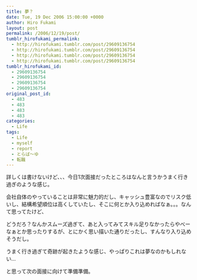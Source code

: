 ```yaml
---
title: 夢？
date: Tue, 19 Dec 2006 15:00:00 +0000
author: Hiro Fukami
layout: post
permalink: /2006/12/19/post/
tumblr_hirofukami_permalink:
  - http://hirofukami.tumblr.com/post/29609136754
  - http://hirofukami.tumblr.com/post/29609136754
  - http://hirofukami.tumblr.com/post/29609136754
  - http://hirofukami.tumblr.com/post/29609136754
tumblr_hirofukami_id:
  - 29609136754
  - 29609136754
  - 29609136754
  - 29609136754
original_post_id:
  - 483
  - 483
  - 483
  - 483
categories:
  - Life
tags:
  - Life
  - myself
  - report
  - とらば～ゆ
  - 転職
---
```

<div class="section">
  <p>
    詳しくは書けないけど、、、今日1次面接だったところはなんと言うかうまく行き過ぎのような感じ。
  </p>
  
  <p>
    会社自体のやっていることは非常に魅力的だし、キャッシュ豊富なのでリスク低いし、結構希望順位は高くしていたし、そこに何とか入り込めればなぁ。。。なんて思ってたけど、
  </p>
  
  <p>
    どうだろ？なんかスムーズ過ぎて、あと入ってみてスキル足りなかったらやべーなぁとか思ったりするが、とにかく思い描いた通りだったし、すんなり入り込めそうだし。
  </p>
  
  <p>
    うまく行き過ぎて奇跡が起きたような感じ、やっぱりこれは夢なのかもしれない&#8230;
  </p>
  
  <p>
    と思って次の面接に向けて準備準備。
  </p>
</div>
